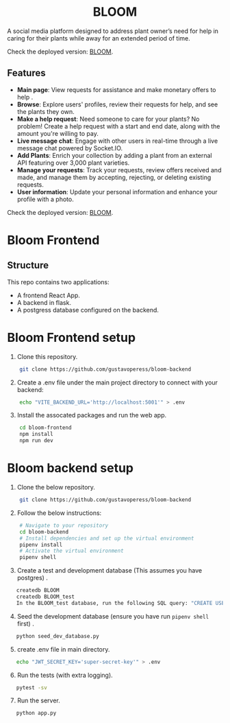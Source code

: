 <h1 align="center">
  BLOOM
</h1>

A social media platform designed to address plant owner’s need for help in caring for their plants while away for an extended period of time.

Check the deployed version: 
  [BLOOM](https://bloom-frontend-vryp.onrender.com/).

## Features

- **Main page**: View requests for assistance and make monetary offers to help . 
- **Browse**: Explore users' profiles, review their requests for help, and see the plants they own. 
- **Make a help request**: Need someone to care for your plants? No problem! Create a help request with a start and end date, along with the amount you're willing to pay.
- **Live message chat**: Engage with other users in real-time through a live message chat powered by Socket.IO.
- **Add Plants**: Enrich your collection by adding a plant from an external API featuring over 3,000 plant varieties.
- **Manage your requests**: Track your requests, review offers received and made, and manage them by accepting, rejecting, or deleting existing requests.
- **User information**: Update your personal information and enhance your profile with a photo.


Check the deployed version: 
  [BLOOM](https://bloom-frontend-vryp.onrender.com/).

# Bloom Frontend

## Structure

This repo contains two applications:

- A frontend React App.
- A backend in flask.
- A postgress database configured on the backend.


# Bloom Frontend setup

1. Clone this repository. 

```bash
    git clone https://github.com/gustavoperess/bloom-backend
```

2. Create a .env file under the main project directory to connect with your backend:

```bash
    echo "VITE_BACKEND_URL='http://localhost:5001'" > .env
```

3. Install the assocated packages and run the web app.

```bash
    cd bloom-frontend
    npm install
    npm run dev
```

# Bloom backend setup

1. Clone the below repository. 

```bash
    git clone https://github.com/gustavoperess/bloom-backend
```

2. Follow the below instructions:

```bash
    # Navigate to your repository
    cd bloom-backend
    # Install dependencies and set up the virtual environment
    pipenv install
    # Activate the virtual environment
    pipenv shell
```

3. Create a test and development database (This assumes you have postgres) . 

```bash
   createdb BLOOM
   createdb BLOOM_test
   In the BLOOM_test database, run the following SQL query: "CREATE USER postgres WITH SUPERUSER PASSWORD 'postgres';"
```

4. Seed the development database (ensure you have run `pipenv shell` first) . 

```bash
   python seed_dev_database.py
```

5. create .env file in main directory. 

```bash
   echo "JWT_SECRET_KEY='super-secret-key'" > .env
```

6. Run the tests (with extra logging). 

```bash
   pytest -sv
```

7. Run the server. 

```bash
   python app.py
```